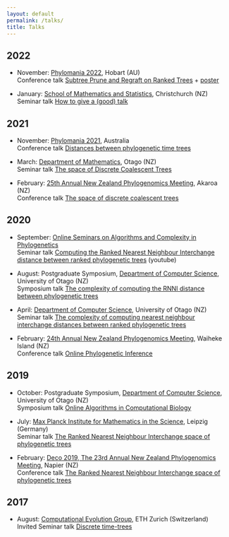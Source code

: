 ```yaml
---
layout: default
permalink: /talks/
title: Talks
---
```



## 2022

- November: [Phylomania 2022](http://www.maths.utas.edu.au/phylomania/2022/), Hobart (AU)  
Conference talk [Subtree Prune and Regraft on Ranked Trees](2022_phylomania.pdf) + [poster](2022_phylomania_poster.pdf)

- January: [School of Mathematics and Statistics](https://www.canterbury.ac.nz/engineering/schools/mathematics-statistics/), Christchurch (NZ)  
Seminar talk [How to give a (good) talk](2022_how_to_talk_UC.pdf)

## 2021

- November: [Phylomania 2021](https://www.abacbs.org/conference2021/phylomania), Australia  
Conference talk [Distances between phylogenetic time trees](2021_phylomania.pdf)

- March: [Department of Mathematics](https://www.maths.otago.ac.nz/), Otago (NZ)  
Seminar talk [The space of Discrete Coalescent Trees](2021_maths_otago.pdf)

- February: [25th Annual New Zealand Phylogenomics Meeting](https://www.canterbury.ac.nz/engineering/schools/mathematics-statistics/research/bio/events/akaroa-2021/), Akaroa (NZ)  
Conference talk [The space of discrete coalescent trees](2021_phyloNZ_Akaroa.pdf)

## 2020

- September: [Online Seminars on Algorithms and Complexity in Phylogenetics](https://simonelinz.wordpress.com/online-seminar/)  
Seminar talk [Computing the Ranked Nearest Neighbour Interchange distance between ranked phylogenetic trees](https://www.youtube.com/watch?v=cvxnWkxFLas) (youtube)

- August: Postgraduate Symposium, [Department of Computer Science](https://www.otago.ac.nz/computer-science/index.html), University of Otago (NZ)  
Symposium talk [The complexity of computing the RNNI distance between phylogenetic trees](2020_Postgrad_Symposium.pdf)

- April: [Department of Computer Science](https://www.otago.ac.nz/computer-science), University of Otago (NZ)  
Seminar talk [The complexity of computing nearest neighbour interchange distances between ranked phylogenetic trees](2020_CS_Otago.pdf)

- February: [24th Annual New Zealand Phylogenomics Meeting](https://www.canterbury.ac.nz/engineering/schools/mathematics-statistics/research/bio/events/), Waiheke Island (NZ)  
Conference talk [Online Phylogenetic Inference](2020_phyloNZ_Waiheke.pdf)

## 2019

- October: Postgraduate Symposium, [Department of Computer Science](https://www.otago.ac.nz/computer-science/index.html), University of Otago (NZ)  
Symposium talk [Online Algorithms in Computational Biology](2020_Postgrad_Symposium.pdf)

- July: [Max Planck Institute for Mathematics in the Science](https://www.mis.mpg.de/nlalg/research.html), Leipzig (Germany)  
Seminar talk [The Ranked Nearest Neighbour Interchange space of phylogenetic trees](2019_Leipzig_MPI.pdf)

- February: [Deco 2019, The 23rd Annual New Zealand Phylogenomics Meeting](https://www.canterbury.ac.nz/engineering/schools/mathematics-statistics/research/bio/events/deco-2019/), Napier (NZ)  
Conference talk [The Ranked Nearest Neighbour Interchange space of phylogenetic trees](2019_phyloNZ_Napier.pdf)

## 2017

- August: [Computational Evolution Group](https://bsse.ethz.ch/cbg), ETH Zurich (Switzerland)  
Invited Seminar talk [Discrete time-trees](2017_eth.pdf)